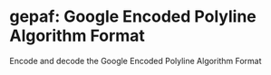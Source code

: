 # gepaf: Google Encoded Polyline Algorithm Format
Encode and decode the Google Encoded Polyline Algorithm Format
